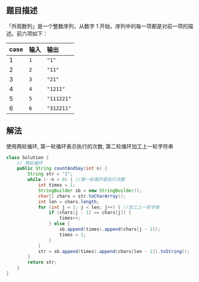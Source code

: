 ## 题目描述

「外观数列」是一个整数序列，从数字 1 开始，序列中的每一项都是对前一项的描述。前六项如下：

|case|输入|输出|
|:--|:--|:--|
|1|`1`|`"1"`|
|2|`2`|`"11"`|
|3|`3`|`"21"`|
|4|`4`|`"1211"`|
|5|`5`|`"111221"`|
|6|`6`|`"312211"`|

## 解法

使用两轮循环, 第一轮循环表示执行的次数, 第二轮循环加工上一轮字符串

```java
class Solution {
    // 两轮循环
    public String countAndSay(int n) {
        String str = "1";
        while (--n > 0) { //第一轮循环是执行次数
            int times = 1;
            StringBuilder sb = new StringBuilder();
            char[] chars = str.toCharArray();
            int len = chars.length;
            for (int j = 1; j < len; j++) { //加工上一轮字串
                if (chars[j - 1] == chars[j]) {
                    times++;
                } else {
                    sb.append(times).append(chars[j - 1]);
                    times = 1;
                }
            }
            str = sb.append(times).append(chars[len - 1]).toString();
        }
        return str;
    }
}
```
